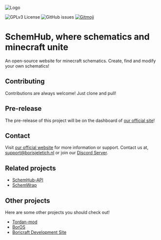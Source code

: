 
![Logo](https://borisjeletich.nl/cdn/Logo.png)

![GPLv3 License](https://img.shields.io/badge/License-GPL%20v3-yellow.svg)
![GitHub issues](https://img.shields.io/github/issues/Boricraft-Developmont/schemhub)
<a href="https://gitmoji.dev">
  <img src="https://img.shields.io/badge/gitmoji-%20😜%20😍-FFDD67.svg?style=flat-square" alt="Gitmoji">
</a>
# SchemHub, where schematics and minecraft unite

An open-source website for minecraft schematics. Create, find and modify your own schematics!


## Contributing

Contributions are always welcome! Just clone and pull!



## Pre-release

The pre-release of this project will be on the dashboard of [our official site](https://github.com/Boricraft-Developmont/BorOS)!
## Contact

Visit [our official website](https://borisjeletich.nl/) for more information or support.
Contact us at, support@borisjeletich.nl or join our [Discord Server](https://discord.gg/7QUxbsSJsN).
## Related projects

- [SchemHub-API](https://github.com/Boricraft-Developmont/Schemhub-API)
- [SchemWrap](https://github.com/Boricraft-Developmont/SchemWrap)
## Other projects

Here are some other projects you should check out!

- [Tordan-mod](https://github.com/Boricraft-Developmont/tordan-mod)
- [BorOS](https://github.com/Boricraft-Developmont/BorOS)
- [Boricraft Development Site](https://github.com/Boricraft-Developmont/BoricraftDevelopmentSite)
